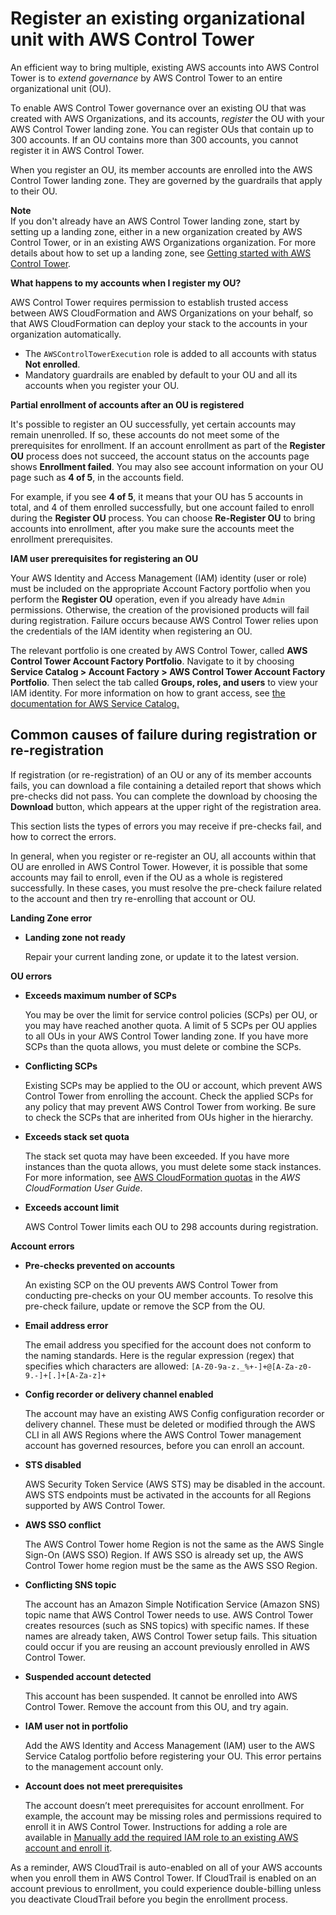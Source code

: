 # Register an existing organizational unit with AWS Control Tower<a name="importing-existing"></a>

An efficient way to bring multiple, existing AWS accounts into AWS Control Tower is to *extend governance* by AWS Control Tower to an entire organizational unit \(OU\)\.

To enable AWS Control Tower governance over an existing OU that was created with AWS Organizations, and its accounts, *register* the OU with your AWS Control Tower landing zone\. You can register OUs that contain up to 300 accounts\. If an OU contains more than 300 accounts, you cannot register it in AWS Control Tower\.

When you register an OU, its member accounts are enrolled into the AWS Control Tower landing zone\. They are governed by the guardrails that apply to their OU\.

**Note**  
If you don't already have an AWS Control Tower landing zone, start by setting up a landing zone, either in a new organization created by AWS Control Tower, or in an existing AWS Organizations organization\. For more details about how to set up a landing zone, see [Getting started with AWS Control Tower](getting-started-with-control-tower.md)\.

**What happens to my accounts when I register my OU?**

AWS Control Tower requires permission to establish trusted access between AWS CloudFormation and AWS Organizations on your behalf, so that AWS CloudFormation can deploy your stack to the accounts in your organization automatically\.
+ The `AWSControlTowerExecution` role is added to all accounts with status **Not enrolled**\.
+ Mandatory guardrails are enabled by default to your OU and all its accounts when you register your OU\.

**Partial enrollment of accounts after an OU is registered**

It's possible to register an OU successfully, yet certain accounts may remain unenrolled\. If so, these accounts do not meet some of the prerequisites for enrollment\. If an account enrollment as part of the **Register OU** process does not succeed, the account status on the accounts page shows **Enrollment failed**\. You may also see account information on your OU page such as **4 of 5**, in the accounts field\.

For example, if you see **4 of 5**, it means that your OU has 5 accounts in total, and 4 of them enrolled successfully, but one account failed to enroll during the **Register OU** process\. You can choose **Re\-Register OU** to bring accounts into enrollment, after you make sure the accounts meet the enrollment prerequisites\.

**IAM user prerequisites for registering an OU**

Your AWS Identity and Access Management \(IAM\) identity \(user or role\) must be included on the appropriate Account Factory portfolio when you perform the **Register OU** operation, even if you already have `Admin` permissions\. Otherwise, the creation of the provisioned products will fail during registration\. Failure occurs because AWS Control Tower relies upon the credentials of the IAM identity when registering an OU\.

The relevant portfolio is one created by AWS Control Tower, called **AWS Control Tower Account Factory Portfolio**\. Navigate to it by choosing **Service Catalog > Account Factory > AWS Control Tower Account Factory Portfolio**\. Then select the tab called **Groups, roles, and users** to view your IAM identity\. For more information on how to grant access, see [the documentation for AWS Service Catalog\.](https://docs.aws.amazon.com/servicecatalog/latest/adminguide/catalogs_portfolios_users.html)

## Common causes of failure during registration or re\-registration<a name="common-eg-failures"></a>

If registration \(or re\-registration\) of an OU or any of its member accounts fails, you can download a file containing a detailed report that shows which pre\-checks did not pass\. You can complete the download by choosing the **Download** button, which appears at the upper right of the registration area\.

 This section lists the types of errors you may receive if pre\-checks fail, and how to correct the errors\.

In general, when you register or re\-register an OU, all accounts within that OU are enrolled in AWS Control Tower\. However, it is possible that some accounts may fail to enroll, even if the OU as a whole is registered successfully\. In these cases, you must resolve the pre\-check failure related to the account and then try re\-enrolling that account or OU\.

**Landing Zone error**
+ **Landing zone not ready**

  Repair your current landing zone, or update it to the latest version\.

**OU errors**
+ **Exceeds maximum number of SCPs**

  You may be over the limit for service control policies \(SCPs\) per OU, or you may have reached another quota\. A limit of 5 SCPs per OU applies to all OUs in your AWS Control Tower landing zone\. If you have more SCPs than the quota allows, you must delete or combine the SCPs\.
+ **Conflicting SCPs**

  Existing SCPs may be applied to the OU or account, which prevent AWS Control Tower from enrolling the account\. Check the applied SCPs for any policy that may prevent AWS Control Tower from working\. Be sure to check the SCPs that are inherited from OUs higher in the hierarchy\.
+ **Exceeds stack set quota**

  The stack set quota may have been exceeded\.  If you have more instances than the quota allows, you must delete some stack instances\. For more information, see [AWS CloudFormation quotas](https://docs.aws.amazon.com/AWSCloudFormation/latest/UserGuide/cloudformation-limits.html) in the *AWS CloudFormation User Guide*\.
+ **Exceeds account limit**

  AWS Control Tower limits each OU to 298 accounts during registration\.

**Account errors**
+ **Pre\-checks prevented on accounts**

  An existing SCP on the OU prevents AWS Control Tower from conducting pre\-checks on your OU member accounts\. To resolve this pre\-check failure, update or remove the SCP from the OU\.
+ **Email address error**

  The email address you specified for the account does not conform to the naming standards\. Here is the regular expression \(regex\) that specifies which characters are allowed: `[A-Z0-9a-z._%+-]+@[A-Za-z0-9.-]+[.]+[A-Za-z]+`
+ **Config recorder or delivery channel enabled**

  The account may have an existing AWS Config configuration recorder or delivery channel\. These must be deleted or modified through the AWS CLI in all AWS Regions where the AWS Control Tower management account has governed resources, before you can enroll an account\.
+ **STS disabled**

  AWS Security Token Service \(AWS STS\) may be disabled in the account\. AWS STS endpoints must be activated in the accounts for all Regions supported by AWS Control Tower\.
+ **AWS SSO conflict**

  The AWS Control Tower home Region is not the same as the AWS Single Sign\-On \(AWS SSO\) Region\. If AWS SSO is already set up, the AWS Control Tower home region must be the same as the AWS SSO Region\.
+ **Conflicting SNS topic**

  The account has an Amazon Simple Notification Service \(Amazon SNS\) topic name that AWS Control Tower needs to use\. AWS Control Tower creates resources \(such as SNS topics\) with specific names\. If these names are already taken, AWS Control Tower setup fails\. This situation could occur if you are reusing an account previously enrolled in AWS Control Tower\.
+ **Suspended account detected**

  This account has been suspended\. It cannot be enrolled into AWS Control Tower\. Remove the account from this OU, and try again\.
+ **IAM user not in portfolio**

  Add the AWS Identity and Access Management \(IAM\) user to the AWS Service Catalog portfolio before registering your OU\. This error pertains to the management account only\.
+ **Account does not meet prerequisites**

  The account doesn’t meet prerequisites for account enrollment\. For example, the account may be missing roles and permissions required to enroll it in AWS Control Tower\. Instructions for adding a role are available in [Manually add the required IAM role to an existing AWS account and enroll it](enroll-manually.md)\.

As a reminder, AWS CloudTrail is auto\-enabled on all of your AWS accounts when you enroll them in AWS Control Tower\. If CloudTrail is enabled on an account previous to enrollment, you could experience double\-billing unless you deactivate CloudTrail before you begin the enrollment process\.